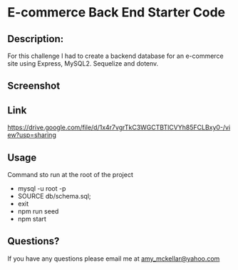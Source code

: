 # E-commerce Back End Starter Code

## Description:

For this challenge I had to create a backend database for an e-commerce site using Express, MySQL2. Sequelize and dotenv.

## Screenshot

## Link
https://drive.google.com/file/d/1x4r7vgrTkC3WGCTBTlCVYh85FCLBxy0-/view?usp=sharing

## Usage

Command sto run at the root of the project

- mysql -u root -p
- SOURCE db/schema.sql;
- exit
- npm run seed
- npm start

## Questions?

If you have any questions please email me at amy_mckellar@yahoo.com
